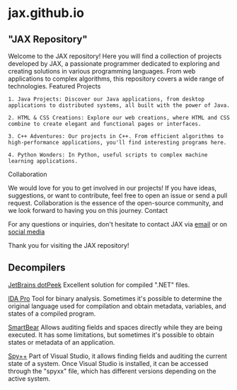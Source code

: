 # jax.github.io
##  "JAX Repository"

Welcome to the JAX repository! Here you will find a collection of projects developed by JAX, a passionate programmer dedicated to exploring and creating solutions in various programming languages. From web applications to complex algorithms, this repository covers a wide range of technologies.
Featured Projects

    1. Java Projects: Discover our Java applications, from desktop applications to distributed systems, all built with the power of Java.

    2. HTML & CSS Creations: Explore our web creations, where HTML and CSS combine to create elegant and functional pages or interfaces.

    3. C++ Adventures: Our projects in C++. From efficient algorithms to high-performance applications, you'll find interesting programs here.

    4. Python Wonders: In Python, useful scripts to complex machine learning applications.

Collaboration

We would love for you to get involved in our projects! If you have ideas, suggestions, or want to contribute, feel free to open an issue or send a pull request. Collaboration is the essence of the open-source community, and we look forward to having you on this journey.
Contact

  For any questions or inquiries, don't hesitate to contact JAX via [email](j4x.d3v@gmail.com) or on [social media](https://www.reddit.com/user/Jax_Supreme)

Thank you for visiting the JAX repository!


## Decompilers

[JetBrains dotPeek](https://www.jetbrains.com/decompiler/)
Excellent solution for compiled ".NET" files.

[IDA Pro](https://hex-rays.com/ida-pro/)
Tool for binary analysis. Sometimes it's possible to determine the original language used for compilation and obtain metadata, variables, and states of a compiled program.

[SmartBear](https://support.smartbear.com/testcomplete/docs/licensing/index.html)
Allows auditing fields and spaces directly while they are being executed. It has some limitations, but sometimes it's possible to obtain states or metadata of an application.

[Spy++](https://code.visualstudio.com/)
Part of Visual Studio, it allows finding fields and auditing the current state of a system. Once Visual Studio is installed, it can be accessed through the "spyxx" file, which has different versions depending on the active system.
